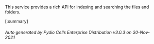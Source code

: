 






This service provides a rich API for indexing and searching the files and folders.

[:summary]

###### Auto generated by Pydio Cells Enterprise Distribution v3.0.3 on 30-Nov-2021
